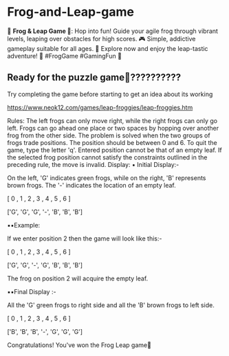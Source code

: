 # Frog-and-Leap-game
🐸 **Frog &amp; Leap Game 🌟**: Hop into fun! Guide your agile frog through vibrant levels, leaping over obstacles for high scores. 🎮 Simple, addictive gameplay suitable for all ages. 🌈 Explore now and enjoy the leap-tastic adventure! 🚀 #FrogGame #GamingFun 🐾

## Ready for the puzzle game🐸??????????

Try completing the game before starting to get an idea about its working

https://www.neok12.com/games/leap-froggies/leap-froggies.htm

Rules: The left frogs can only move right, while the right frogs can only go left. Frogs can go ahead one place or two spaces by hopping over another frog from the other side. The problem is solved when the two groups of frogs trade positions. The position should be between 0 and 6. To quit the game, type the letter 'q'. Entered position cannot be that of an empty leaf. If the selected frog position cannot satisfy the constraints outlined in the preceding rule, the move is invalid. Display: ▪️ Initial Display:-

On the left, 'G' indicates green frogs, while on the right, 'B' represents brown frogs. The '-' indicates the location of an empty leaf.

[ 0 , 1 , 2 , 3 , 4 , 5 , 6 ]

['G', 'G', 'G', '-', 'B', 'B', 'B']

▪️▪️Example:

If we enter position 2 then the game will look like this:-

[ 0 , 1 , 2 , 3 , 4 , 5 , 6 ]

['G', 'G', '-', 'G', 'B', 'B', 'B']

The frog on position 2 will acquire the empty leaf.

▪️▪️Final Display :-

All the 'G' green frogs to right side and all the 'B' brown frogs to left side.

[ 0 , 1 , 2 , 3 , 4 , 5 , 6 ]

['B', 'B', 'B', '-', 'G', 'G', 'G']

Congratulations! You've won the Frog Leap game🥳
